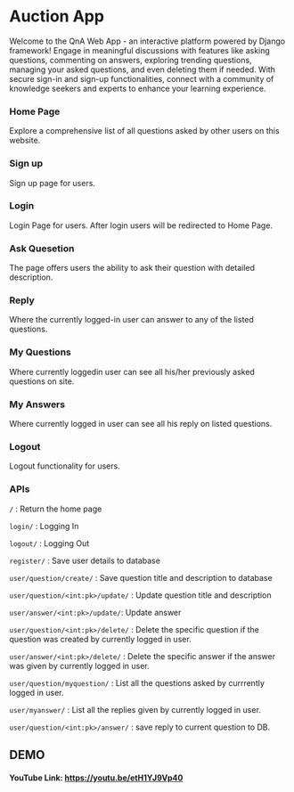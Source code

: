 # Auction App

Welcome to the QnA Web App - an interactive platform powered by Django framework! Engage in meaningful discussions with features like asking questions, commenting on answers, exploring trending questions, managing your asked questions, and even deleting them if needed. With secure sign-in and sign-up functionalities, connect with a community of knowledge seekers and experts to enhance your learning experience.

### Home Page 
Explore a comprehensive list of all questions asked by other users on this website.
### Sign up 
Sign up page for users.
### Login 
Login Page for users.
After login users will be redirected to Home Page.
### Ask Quesetion
The page offers users the ability to ask their question with detailed description.
### Reply 
Where the currently logged-in user can answer to any of the listed questions.
### My Questions
Where currently loggedin user can see all his/her previously asked questions on site.
### My Answers
Where currently logged in user can see all his reply on listed questions.
### Logout 
Logout functionality for users.

### APIs

`/` : Return the home page

`login/` : Logging In

`logout/` : Logging Out

`register/` : Save user details to database

`user/question/create/` :  Save question title and description to database

`user/question/<int:pk>/update/` : Update question title and description

`user/answer/<int:pk>/update/`:  Update answer

`user/question/<int:pk>/delete/` : Delete the specific question if the question was created by currently logged in user.

`user/answer/<int:pk>/delete/` : Delete the specific answer if the answer was given by currently logged in user.

`user/question/myquestion/` : List all the questions asked by currrently logged in user.

`user/myanswer/` : List all the replies given by currently logged in user.

`user/question/<int:pk>/answer/` : save reply to current question to DB.

## **DEMO**
#### YouTube Link: https://youtu.be/etH1YJ9Vp40

